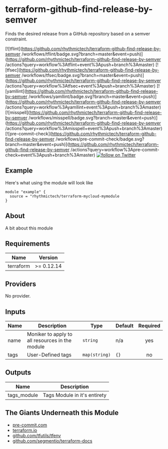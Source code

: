 # terraform-github-find-release-by-semver 
Finds the desired release from a GitHub repository based on a semver constraint.

[![tflint](https://github.com/rhythmictech/terraform-github-find-release-by-semver /workflows/tflint/badge.svg?branch=master&event=push)](https://github.com/rhythmictech/terraform-github-find-release-by-semver /actions?query=workflow%3Atflint+event%3Apush+branch%3Amaster)
[![tfsec](https://github.com/rhythmictech/terraform-github-find-release-by-semver /workflows/tfsec/badge.svg?branch=master&event=push)](https://github.com/rhythmictech/terraform-github-find-release-by-semver /actions?query=workflow%3Atfsec+event%3Apush+branch%3Amaster)
[![yamllint](https://github.com/rhythmictech/terraform-github-find-release-by-semver /workflows/yamllint/badge.svg?branch=master&event=push)](https://github.com/rhythmictech/terraform-github-find-release-by-semver /actions?query=workflow%3Ayamllint+event%3Apush+branch%3Amaster)
[![misspell](https://github.com/rhythmictech/terraform-github-find-release-by-semver /workflows/misspell/badge.svg?branch=master&event=push)](https://github.com/rhythmictech/terraform-github-find-release-by-semver /actions?query=workflow%3Amisspell+event%3Apush+branch%3Amaster)
[![pre-commit-check](https://github.com/rhythmictech/terraform-github-find-release-by-semver /workflows/pre-commit-check/badge.svg?branch=master&event=push)](https://github.com/rhythmictech/terraform-github-find-release-by-semver /actions?query=workflow%3Apre-commit-check+event%3Apush+branch%3Amaster)
<a href="https://twitter.com/intent/follow?screen_name=RhythmicTech"><img src="https://img.shields.io/twitter/follow/RhythmicTech?style=social&logo=twitter" alt="follow on Twitter"></a>

## Example
Here's what using the module will look like
```hcl
module "example" {
  source = "rhythmictech/terraform-mycloud-mymodule
}
```

## About
A bit about this module

<!-- BEGINNING OF PRE-COMMIT-TERRAFORM DOCS HOOK -->
## Requirements

| Name      | Version    |
|-----------|------------|
| terraform | >= 0.12.14 |

## Providers

No provider.

## Inputs

| Name | Description                                     | Type          | Default | Required |
|------|-------------------------------------------------|---------------|---------|:--------:|
| name | Moniker to apply to all resources in the module | `string`      | n/a     |   yes    |
| tags | User-Defined tags                               | `map(string)` | `{}`    |    no    |

## Outputs

| Name         | Description                  |
|--------------|------------------------------|
| tags\_module | Tags Module in it's entirety |

<!-- END OF PRE-COMMIT-TERRAFORM DOCS HOOK -->

## The Giants Underneath this Module
- [pre-commit.com](pre-commit.com)
- [terraform.io](terraform.io)
- [github.com/tfutils/tfenv](github.com/tfutils/tfenv)
- [github.com/segmentio/terraform-docs](github.com/segmentio/terraform-docs)
